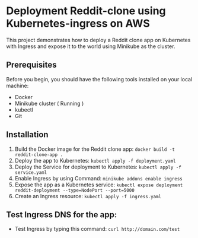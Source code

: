# Deployment Reddit-clone using Kubernetes-ingress on AWS 
This project demonstrates how to deploy a Reddit clone app on Kubernetes with Ingress and expose it to the world using Minikube as the cluster.

## Prerequisites
Before you begin, you should have the following tools installed on your local machine: 
- Docker
- Minikube cluster ( Running )
- kubectl
- Git
  
## Installation
1) Build the Docker image for the Reddit clone app: `docker build -t reddit-clone-app .`
2) Deploy the app to Kubernetes: `kubectl apply -f deployment.yaml`
3) Deploy the Service for deployment to Kubernetes: `kubectl apply -f service.yaml`
4) Enable Ingress by using Command: `minikube addons enable ingress`
5) Expose the app as a Kubernetes service: `kubectl expose deployment reddit-deployment --type=NodePort --port=5000`
6) Create an Ingress resource: `kubectl apply -f ingress.yaml`


## Test Ingress DNS for the app:
- Test Ingress by typing this command: `curl http://domain.com/test`







